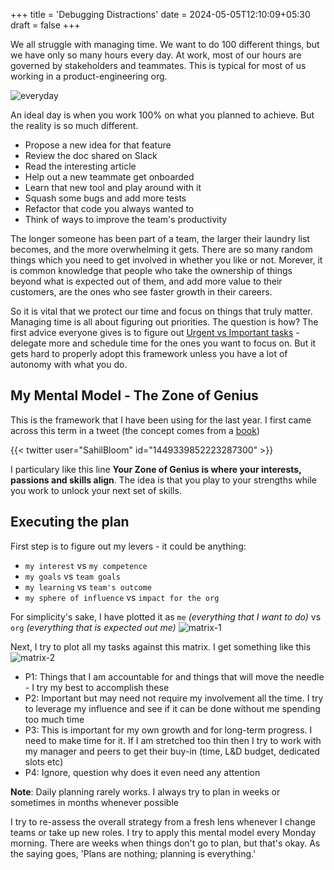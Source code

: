 +++
title = 'Debugging Distractions'
date = 2024-05-05T12:10:09+05:30
draft = false
+++

We all struggle with managing time. We want to do 100 different things, but we have only so many hours every day. At work, most of our hours are governed by stakeholders and teammates. This is typical for most of us working in a product-engineering org.

![everyday](/adhoc-day.png)

An ideal day is when you work 100% on what you planned to achieve. But the reality is so much different.
- Propose a new idea for that feature
- Review the doc shared on Slack
- Read the interesting article
- Help out a new teammate get onboarded
- Learn that new tool and play around with it
- Squash some bugs and add more tests
- Refactor that code you always wanted to
- Think of ways to improve the team's productivity

The longer someone has been part of a team, the larger their laundry list becomes, and the more overwhelming it gets. There are so many random things which you need to get involved in whether you like or not. Morever, it is common knowledge that people who take the ownership of things beyond what is expected out of them, and add more value to their customers, are the ones who see faster growth in their careers. 

So it is vital that we protect our time and focus on things that truly matter. Managing time is all about figuring out priorities. The question is how? The first advice everyone gives is to figure out [Urgent vs Important tasks](https://www.eisenhower.me/eisenhower-matrix/) - delegate more and schedule time for the ones you want to focus on. But it gets hard to properly adopt this framework unless you have a lot of autonomy with what you do. 

## My Mental Model - The Zone of Genius

This is the framework that I have been using for the last year. I first came across this term in a tweet (the concept comes from a [book](https://www.amazon.in/Genius-Zone-Breakthrough-Negative-Creativity/dp/1250246547))

{{< twitter user="SahilBloom" id="1449339852223287300" >}}

I particulary like this line **Your Zone of Genius is where your interests, passions and skills align**. The idea is that you play to your strengths while you work to unlock your next set of skills. 

## Executing the plan

First step is to figure out my levers - it could be anything:
- `my interest` vs `my competence`
- `my goals` vs `team goals`
- `my learning` vs `team's outcome`
- `my sphere of influence` vs `impact for the org`

For simplicity's sake, I have plotted it as `me` *(everything that I want to do)* vs `org` *(everything that is expected out me)*
![matrix-1](/matrix-1.png)

Next, I try to plot all my tasks against this matrix. I get something like this
![matrix-2](/matrix-2.png)


- P1: Things that I am accountable for and things that will move the needle - I try my best to accomplish these
- P2: Important but may need not require my involvement all the time. I try to leverage my influence and see if it can be done without me spending too much time
- P3: This is important for my own growth and for long-term progress. I need to make time for it. If I am stretched too thin then I try to work with my manager and peers to get their buy-in (time, L&D budget, dedicated slots etc)
- P4: Ignore, question why does it even need any attention

**Note**: Daily planning rarely works. I always try to plan in weeks or sometimes in months whenever possible

I try to re-assess the overall strategy from a fresh lens whenever I change teams or take up new roles. I try to apply this mental model every Monday morning. There are weeks when things don't go to plan, but that's okay. As the saying goes, 'Plans are nothing; planning is everything.'
